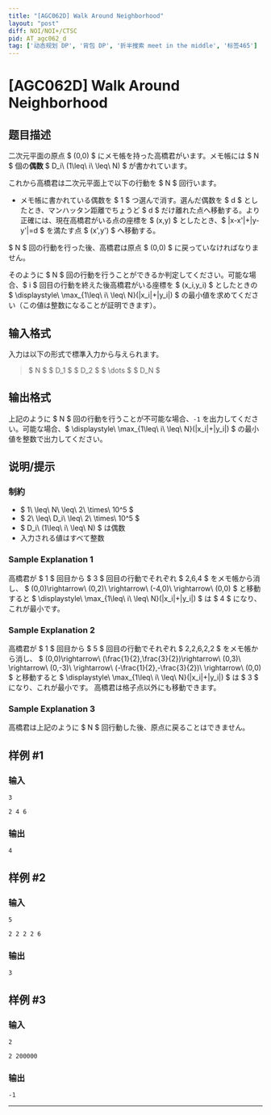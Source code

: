 ```yaml
---
title: "[AGC062D] Walk Around Neighborhood"
layout: "post"
diff: NOI/NOI+/CTSC
pid: AT_agc062_d
tag: ['动态规划 DP', '背包 DP', '折半搜索 meet in the middle', '标签465']
---
```


# [AGC062D] Walk Around Neighborhood

## 题目描述

[problemUrl]: https://atcoder.jp/contests/agc062/tasks/agc062_d

二次元平面の原点 $ (0,0) $ にメモ帳を持った高橋君がいます。メモ帳には $ N $ 個の**偶数** $ D_i\ (1\leq\ i\ \leq\ N) $ が書かれています。

これから高橋君は二次元平面上で以下の行動を $ N $ 回行います。

- メモ帳に書かれている偶数を $ 1 $ つ選んで消す。選んだ偶数を $ d $ としたとき、マンハッタン距離でちょうど $ d $ だけ離れた点へ移動する。より正確には、現在高橋君がいる点の座標を $ (x,y) $ としたとき、$ |x-x'|+|y-y'|=d $ を満たす点 $ (x',y') $ へ移動する。
 
$ N $ 回の行動を行った後、高橋君は原点 $ (0,0) $ に戻っていなければなりません。

そのように $ N $ 回の行動を行うことができるか判定してください。可能な場合、$ i $ 回目の行動を終えた後高橋君がいる座標を $ (x_i,y_i) $ としたときの $ \displaystyle\ \max_{1\leq\ i\ \leq\ N}(|x_i|+|y_i|) $ の最小値を求めてください（この値は整数になることが証明できます）。

## 输入格式

入力は以下の形式で標準入力から与えられます。

> $ N $ $ D_1 $ $ D_2 $ $ \dots $ $ D_N $

## 输出格式

上記のように $ N $ 回の行動を行うことが不可能な場合、`-1` を出力してください。可能な場合、$ \displaystyle\ \max_{1\leq\ i\ \leq\ N}(|x_i|+|y_i|) $ の最小値を整数で出力してください。

## 说明/提示

### 制約

- $ 1\ \leq\ N\ \leq\ 2\ \times\ 10^5 $
- $ 2\ \leq\ D_i\ \leq\ 2\ \times\ 10^5 $
- $ D_i\ (1\leq\ i\ \leq\ N) $ は偶数
- 入力される値はすべて整数
 
### Sample Explanation 1

高橋君が $ 1 $ 回目から $ 3 $ 回目の行動でそれぞれ $ 2,6,4 $ をメモ帳から消し、 $ (0,0)\rightarrow\ (0,2)\ \rightarrow\ (-4,0)\ \rightarrow\ (0,0) $ と移動すると $ \displaystyle\ \max_{1\leq\ i\ \leq\ N}(|x_i|+|y_i|) $ は $ 4 $ になり、これが最小です。

### Sample Explanation 2

高橋君が $ 1 $ 回目から $ 5 $ 回目の行動でそれぞれ $ 2,2,6,2,2 $ をメモ帳から消し、 $ (0,0)\rightarrow\ (\frac{1}{2},\frac{3}{2})\rightarrow\ (0,3)\ \rightarrow\ (0,-3)\ \rightarrow\ (-\frac{1}{2},-\frac{3}{2})\ \rightarrow\ (0,0) $ と移動すると $ \displaystyle\ \max_{1\leq\ i\ \leq\ N}(|x_i|+|y_i|) $ は $ 3 $ になり、これが最小です。 高橋君は格子点以外にも移動できます。

### Sample Explanation 3

高橋君は上記のように $ N $ 回行動した後、原点に戻ることはできません。

## 样例 #1

### 输入

```
3

2 4 6
```

### 输出

```
4
```

## 样例 #2

### 输入

```
5

2 2 2 2 6
```

### 输出

```
3
```

## 样例 #3

### 输入

```
2

2 200000
```

### 输出

```
-1
```



---

